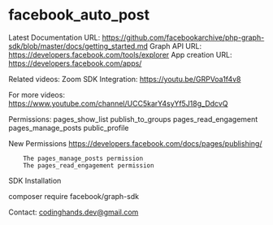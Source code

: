 # facebook_auto_post

Latest Documentation URL: https://github.com/facebookarchive/php-graph-sdk/blob/master/docs/getting_started.md
Graph API URL: https://developers.facebook.com/tools/explorer
App creation URL: https://developers.facebook.com/apps/

Related videos: 
Zoom SDK Integration: https://youtu.be/GRPVoa1f4v8

For more videos:
https://www.youtube.com/channel/UCC5karY4syYf5J18g_DdcvQ

Permissions:
    pages_show_list
    publish_to_groups
    pages_read_engagement
    pages_manage_posts
    public_profile

New Permissions
    https://developers.facebook.com/docs/pages/publishing/  

        The pages_manage_posts permission
        The pages_read_engagement permission

SDK Installation

composer require facebook/graph-sdk

Contact:
codinghands.dev@gmail.com